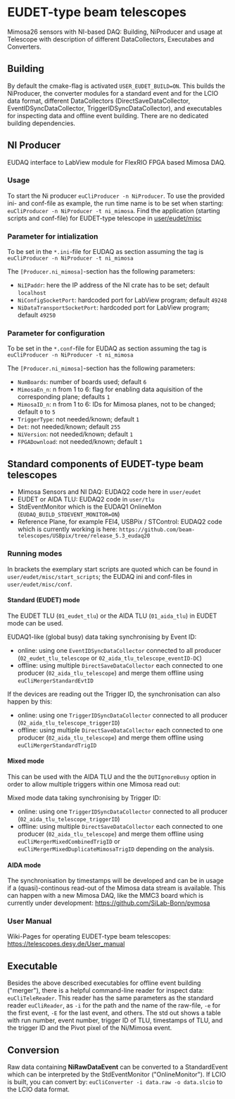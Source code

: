 # EUDET-type beam telescopes

Mimosa26 sensors with NI-based DAQ: Building, NiProducer and usage at Telescope with description of different DataCollectors, Executabes and Converters.

## Building

By default the cmake-flag is activated ```USER_EUDET_BUILD=ON```.
This builds the NiProducer, the converter modules for a standard event and for the LCIO data format, different DataCollectors (DirectSaveDataCollector, EventIDSyncDataCollector, TriggerIDSyncDataCollector), and executables for inspecting data and offline event building. There are no dedicated building dependencies.

## NI Producer

EUDAQ interface to LabView module for FlexRIO FPGA based Mimosa DAQ.  

### Usage

To start the Ni producer ```euCliProducer -n NiProducer```. To use the provided ini- and conf-file as example, the run time name is to be set when starting:  ```euCliProducer -n NiProducer -t ni_mimosa```. Find the application (starting scripts and conf-file) for EUDET-type telescope in [user/eudet/misc](../../user/eudet/misc)

### Parameter for intialization
To be set in the ```*.ini```-file for EUDAQ as section assuming the tag is ```euCliProducer -n NiProducer -t ni_mimosa```

The ```[Producer.ni_mimosa]```-section has the following parameters:
- `NiIPaddr`: here the IP address of the NI crate has to be set; default `localhost`
- `NiConfigSocketPort`: hardcoded port for LabView program; default `49248`
- `NiDataTransportSocketPort`: hardcoded port for LabView program; default `49250`


### Parameter for configuration
To be set in the ```*.conf```-file for EUDAQ as section assuming the tag is ```euCliProducer -n NiProducer -t ni_mimosa```

The ```[Producer.ni_mimosa]```-section has the following parameters:
- `NumBoards`: number of boards used; default `6`
- `MimosaEn_n`: n from 1 to 6: flag for enabling data aquisition of the corresponding plane; defaults `1`
- `MimosaID_n`: n from 1 to 6: IDs for Mimosa planes, not to be changed; default `0` to `5`
- `TriggerType`: not needed/known; default `1`
- `Det`: not needed/known; default `255`
- `NiVersion`: not needed/known; default `1`
- `FPGADownload`: not needed/known; default `1`

## Standard components of EUDET-type beam telescopes

- Mimosa Sensors and NI DAQ: EUDAQ2 code here in ```user/eudet```
- EUDET or AIDA TLU: EUDAQ2 code in ```user/tlu```
- StdEventMonitor which is the EUDAQ1 OnlineMon (```EUDAQ_BUILD_STDEVENT_MONITOR=ON```)
- Reference Plane, for example FEI4, USBPix / STControl: EUDAQ2 code which is currently working is here: ```https://github.com/beam-telescopes/USBpix/tree/release_5.3_eudaq20```

### Running modes

In brackets the exemplary start scripts are quoted which can be found in ```user/eudet/misc/start_scripts```; the EUDAQ ini and conf-files in ```user/eudet/misc/conf```.

#### Standard (EUDET) mode

The EUDET TLU (```01_eudet_tlu```) or the AIDA TLU (```01_aida_tlu```) in EUDET mode can be used.

EUDAQ1-like (global busy) data taking synchronising by Event ID:
- online: using one ```EventIDSyncDataCollector``` connected to all producer (```02_eudet_tlu_telescope``` or ```02_aida_tlu_telescope_eventID-DC```)
- offline: using multiple ```DirectSaveDataCollector``` each connected to one producer (```02_aida_tlu_telescope```) and merge them offline using ```euCliMergerStandardEvtID```

If the devices are reading out the Trigger ID, the synchronisation can also happen by this:
- online: using one ```TriggerIDSyncDataCollector``` connected to all producer (```02_aida_tlu_telescope_triggerID```)
- offline: using multiple ```DirectSaveDataCollector``` each connected to one producer (```02_aida_tlu_telescope```) and merge them offline using ```euCliMergerStandardTrigID```

#### Mixed mode

This can be used with the AIDA TLU and the the ```DUTIgnoreBusy``` option in order to allow multiple triggers within one Mimosa read out:

Mixed mode data taking synchronising by Trigger ID:
- online: using one ```TriggerIDSyncDataCollector``` connected to all producer (```02_aida_tlu_telescope_triggerID```)
- offline: using multiple ```DirectSaveDataCollector``` each connected to one producer (```02_aida_tlu_telescope```) and merge them offline using ```euCliMergerMixedCombinedTrigID``` or ```euCliMergerMixedDuplicateMimosaTrigID``` depending on the analysis.

#### AIDA mode

The synchronisation by timestamps will be developed and can be in usage if a (quasi)-continous read-out of the Mimosa data stream is available.
This can happen with a new Mimosa DAQ, like the MMC3 board which is currently under development: https://github.com/SiLab-Bonn/pymosa

### User Manual

Wiki-Pages for operating EUDET-type beam telescopes: https://telescopes.desy.de/User_manual

## Executable

Besides the above described executables for offline event building ("merger"), there is a helpful command-line reader for inspect data: `euCliTeleReader`.
This reader has the same parameters as the standard reader `euCliReader`, as `-i` for the path and the name of the raw-file, `-e` for the first event, `-E` for the last event, and others. The std out shows a table with run number, event number, trigger ID of TLU, timestamps of TLU, and the trigger ID and the Pivot pixel of the Ni/Mimosa event.

## Conversion

Raw data containing **NiRawDataEvent** can be converted to a StandardEvent which can be interpreted by the StdEventMonitor ("OnlineMonitor").
If LCIO is built, you can convert by: ```euCliConverter -i data.raw -o data.slcio``` to the LCIO data format.
